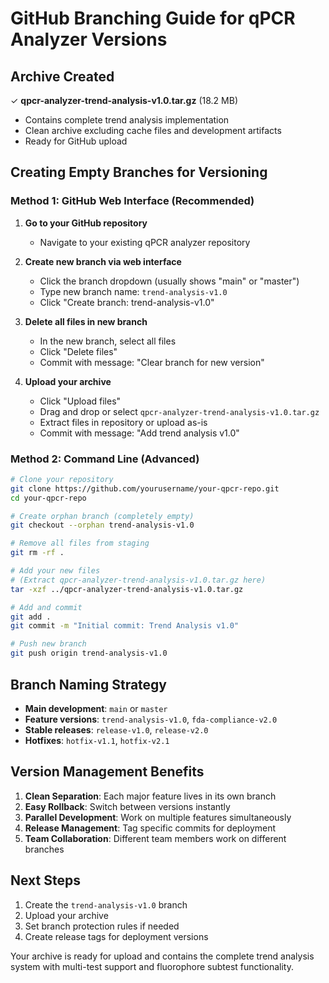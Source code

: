 # GitHub Branching Guide for qPCR Analyzer Versions

## Archive Created
✓ **qpcr-analyzer-trend-analysis-v1.0.tar.gz** (18.2 MB)
- Contains complete trend analysis implementation
- Clean archive excluding cache files and development artifacts
- Ready for GitHub upload

## Creating Empty Branches for Versioning

### Method 1: GitHub Web Interface (Recommended)

1. **Go to your GitHub repository**
   - Navigate to your existing qPCR analyzer repository

2. **Create new branch via web interface**
   - Click the branch dropdown (usually shows "main" or "master")
   - Type new branch name: `trend-analysis-v1.0`
   - Click "Create branch: trend-analysis-v1.0"

3. **Delete all files in new branch**
   - In the new branch, select all files
   - Click "Delete files" 
   - Commit with message: "Clear branch for new version"

4. **Upload your archive**
   - Click "Upload files"
   - Drag and drop or select `qpcr-analyzer-trend-analysis-v1.0.tar.gz`
   - Extract files in repository or upload as-is
   - Commit with message: "Add trend analysis v1.0"

### Method 2: Command Line (Advanced)

```bash
# Clone your repository
git clone https://github.com/yourusername/your-qpcr-repo.git
cd your-qpcr-repo

# Create orphan branch (completely empty)
git checkout --orphan trend-analysis-v1.0

# Remove all files from staging
git rm -rf .

# Add your new files
# (Extract qpcr-analyzer-trend-analysis-v1.0.tar.gz here)
tar -xzf ../qpcr-analyzer-trend-analysis-v1.0.tar.gz

# Add and commit
git add .
git commit -m "Initial commit: Trend Analysis v1.0"

# Push new branch
git push origin trend-analysis-v1.0
```

## Branch Naming Strategy

- **Main development**: `main` or `master`
- **Feature versions**: `trend-analysis-v1.0`, `fda-compliance-v2.0`
- **Stable releases**: `release-v1.0`, `release-v2.0`
- **Hotfixes**: `hotfix-v1.1`, `hotfix-v2.1`

## Version Management Benefits

1. **Clean Separation**: Each major feature lives in its own branch
2. **Easy Rollback**: Switch between versions instantly
3. **Parallel Development**: Work on multiple features simultaneously
4. **Release Management**: Tag specific commits for deployment
5. **Team Collaboration**: Different team members work on different branches

## Next Steps

1. Create the `trend-analysis-v1.0` branch
2. Upload your archive
3. Set branch protection rules if needed
4. Create release tags for deployment versions

Your archive is ready for upload and contains the complete trend analysis system with multi-test support and fluorophore subtest functionality.